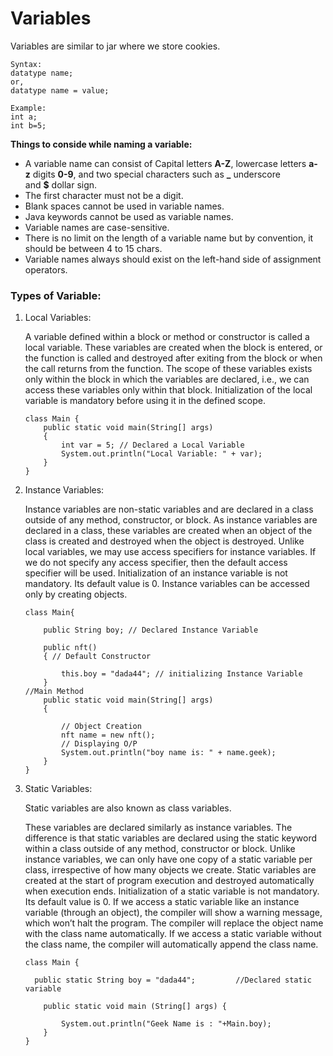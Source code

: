 # Variables

Variables are similar to jar where we store cookies.

```
Syntax:
datatype name;
or,
datatype name = value; 

Example:
int a;
int b=5;
```

**Things to conside while naming a variable:**

- A variable name can consist of Capital letters **A-Z**, lowercase letters **a-z** digits **0-9**, and two special characters such as **_** underscore and **$** dollar sign.
- The first character must not be a digit.
- Blank spaces cannot be used in variable names.
- Java keywords cannot be used as variable names.
- Variable names are case-sensitive.
- There is no limit on the length of a variable name but by convention, it should be between 4 to 15 chars.
- Variable names always should exist on the left-hand side of assignment operators.



### Types of Variable:

1. Local Variables:
   
   A variable defined within a block or method or constructor is called a local variable. These variables are created when the block is entered, or the function is called and destroyed after exiting from the block or when the call returns from the function. The scope of these variables exists only within the block in which the variables are declared, i.e., we can access these variables only within that block. Initialization of the local variable is mandatory before using it in the defined scope.
   
   ```
   class Main {
       public static void main(String[] args)
       {
           int var = 5; // Declared a Local Variable
           System.out.println("Local Variable: " + var);
       }
   }
   ```
2. Instance Variables:
   
   Instance variables are non-static variables and are declared in a class outside of any method, constructor, or block. As instance variables are declared in a class, these variables are created when an object of the class is created and destroyed when the object is destroyed. Unlike local variables, we may use access specifiers for instance variables. If we do not specify any access specifier, then the default access specifier will be used. Initialization of an instance variable is not mandatory. Its default value is 0. Instance variables can be accessed only by creating objects.
   
   ```
   class Main{
    
       public String boy; // Declared Instance Variable
    
       public nft()
       { // Default Constructor
    
           this.boy = "dada44"; // initializing Instance Variable
       }
   //Main Method
       public static void main(String[] args)
       {
    
           // Object Creation
           nft name = new nft();
           // Displaying O/P
           System.out.println("boy name is: " + name.geek);
       }
   }
   ```
3. Static Variables:
   
   Static variables are also known as class variables. 
   
   These variables are declared similarly as instance variables. The difference is that static variables are declared using the static keyword within a class outside of any method, constructor or block. Unlike instance variables, we can only have one copy of a static variable per class, irrespective of how many objects we create. Static variables are created at the start of program execution and destroyed automatically when execution ends. Initialization of a static variable is not mandatory. Its default value is 0. If we access a static variable like an instance variable (through an object), the compiler will show a warning message, which won’t halt the program. The compiler will replace the object name with the class name automatically. If we access a static variable without the class name, the compiler will automatically append the class name.
   
   ```
   class Main {
      
     public static String boy = "dada44";         //Declared static variable
      
       public static void main (String[] args) {
           
           System.out.println("Geek Name is : "+Main.boy);
       }
   }
   ```
